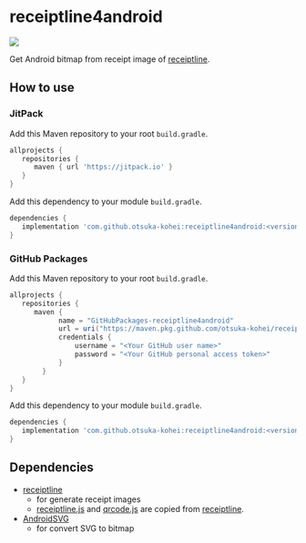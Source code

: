# receiptline4android
[![](https://jitpack.io/v/otsuka-kohei/receiptline4android.svg)](https://jitpack.io/#otsuka-kohei/receiptline4android)
  
Get Android bitmap from receipt image of [receiptline](https://github.com/receiptline/receiptline).

## How to use
### JitPack
Add this Maven repository to your root `build.gradle`.
```gradle
allprojects {
   repositories {
      maven { url 'https://jitpack.io' }
   }
}
```
Add this dependency to your module `build.gradle`.
```gradle
dependencies {
   implementation 'com.github.otsuka-kohei:receiptline4android:<version>'
}
```

### GitHub Packages
Add this Maven repository to your root `build.gradle`.
```gradle
allprojects {
   repositories {
      maven {
            name = "GitHubPackages-receiptline4android"
            url = uri("https://maven.pkg.github.com/otsuka-kohei/receiptline4android")
            credentials {
                username = "<Your GitHub user name>"
                password = "<Your GitHub personal access token>"
            }
        }
   }
}
```
Add this dependency to your module `build.gradle`.
```gradle
dependencies {
   implementation 'com.github.otsuka-kohei:receiptline4android:<version>'
}
```

## Dependencies
- [receiptline](https://github.com/receiptline/receiptline)
    * for generate receipt images
    * [receiptline.js](https://github.com/receiptline/receiptline/blob/a2137c539d2169569c3efe1fd1be9a6dfd4e3fa3/lib/receiptline.js) and [qrcode.js](https://github.com/receiptline/receiptline/blob/a2137c539d2169569c3efe1fd1be9a6dfd4e3fa3/lib/qrcode-generator/qrcode.js) are copied from [receiptline](https://github.com/receiptline/receiptline).
- [AndroidSVG](https://github.com/BigBadaboom/androidsvg)
    * for convert SVG to bitmap
